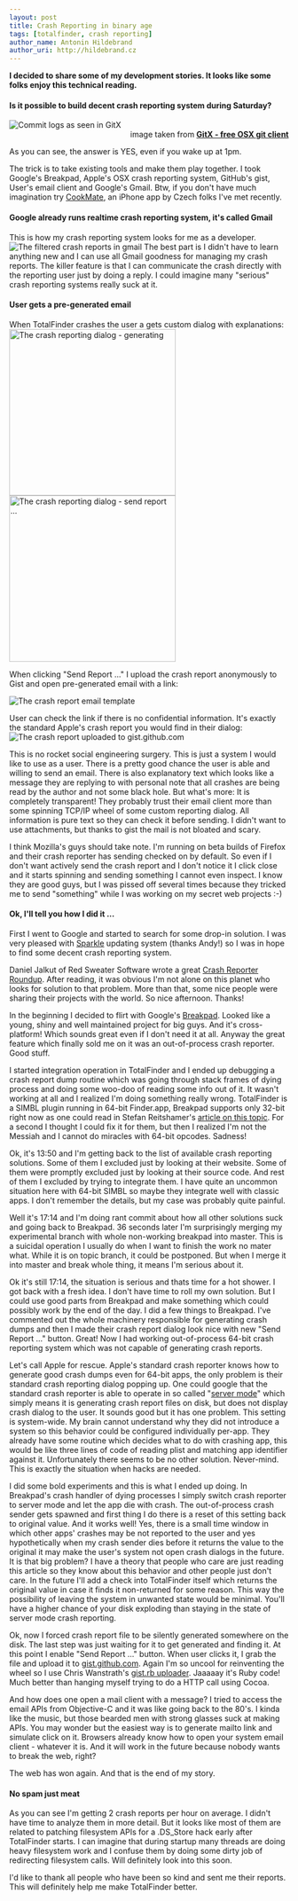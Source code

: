 ```yaml
---
layout: post
title: Crash Reporting in binary age
tags: [totalfinder, crash reporting]
author_name: Antonin Hildebrand
author_uri: http://hildebrand.cz
---
```


**I decided to share some of my development stories. It looks like some folks enjoy this technical reading.**

#### Is it possible to build decent crash reporting system during Saturday?

<img class="blog-image" src="/images/crash-development.png" title="Commit logs as seen in GitX">
<div class="small" style="text-align:right">image taken from <a href="http://gitx.frim.nl/"><b>GitX - free OSX git client</b></a></div>

As you can see, the answer is YES, even if you wake up at 1pm.

The trick is to take existing tools and make them play together. I took Google's Breakpad, Apple's OSX crash reporting system, GitHub's gist, User's email client and Google's Gmail. Btw, if you don't have much imagination try [CookMate](http://www.cookmateapp.com), an iPhone app by Czech folks I've met recently.

#### Google already runs realtime crash reporting system, it's called Gmail

This is how my crash reporting system looks for me as a developer.
<img class="blog-image" src="/images/gmail-based-crash-reporting.png" title="The filtered crash reports in gmail">
The best part is I didn't have to learn anything new and I can use all Gmail goodness for managing my crash reports. 
The killer feature is that I can communicate the crash directly with the reporting user just by doing a reply.
I could imagine many "serious" crash reporting systems really suck at it.

#### User gets a pre-generated email

When TotalFinder crashes the user a gets custom dialog with explanations:
<img class="blog-image no-shadow" style="width:300px" src="/images/crash-dialog1.png" width="310" style="float:left" title="The crash reporting dialog - generating">
<img class="blog-image no-shadow" style="width:300px" src="/images/crash-dialog2.png" width="310" style="float:left" title="The crash reporting dialog - send report ...">
<br clear="all">

When clicking "Send Report ..." I upload the crash report anonymously to Gist and open pre-generated email with a link:

<img src="/images/crash-reporting-mail.png" class="blog-image no-shadow" title="The crash report email template">

User can check the link if there is no confidential information. It's exactly the standard Apple's crash report you would find in their dialog:
<img src="/images/crash-reporting-gist.png" class="blog-image no-shadow" title="The crash report uploaded to gist.github.com">

This is no rocket social engineering surgery. This is just a system I would like to use as a user. 
There is a pretty good chance the user is able and willing to send an email.
There is also explanatory text which looks like a message they are replying to with personal note that all crashes are being read by the author and not some black hole.
But what's more: It is completely transparent! They probably trust their email client more than some spinning TCP/IP wheel of some custom reporting dialog. 
All information is pure text so they can check it before sending. I didn't want to use attachments, but thanks to gist the mail is not bloated and scary.

I think Mozilla's guys should take note. I'm running on beta builds of Firefox and their crash reporter has sending checked on by default. So even if I don't want actively send the crash report and I don't notice it I click close and it starts spinning and sending something I cannot even inspect. I know they are good guys, but I was pissed off several times because they tricked me to send "something" while I was working on my secret web projects :-)

#### Ok, I'll tell you how I did it ...

First I went to Google and started to search for some drop-in solution. I was very pleased with [Sparkle](http://sparkle.andymatuschak.org/) updating system (thanks Andy!) so I was in hope to find some decent crash reporting system.

Daniel Jalkut of Red Sweater Software wrote a great [Crash Reporter Roundup](http://www.red-sweater.com/blog/860/crash-reporter-roundup). After reading, it was obvious I'm not alone on this planet who looks for solution to that problem. More than that, some nice people were sharing their projects with the world. So nice afternoon. Thanks!

In the beginning I decided to flirt with Google's [Breakpad](http://code.google.com/p/google-breakpad). Looked like a young, shiny and well maintained project for big guys. And it's cross-platform! Which sounds great even if I don't need it at all. Anyway the great feature which finally sold me on it was an out-of-process crash reporter. Good stuff.

I started integration operation in TotalFinder and I ended up debugging a crash report dump routine which was going through stack frames of dying process and doing some woo-doo of reading some info out of it. It wasn't working at all and I realized I'm doing something really wrong. TotalFinder is a SIMBL plugin running in 64-bit Finder.app, Breakpad supports only 32-bit right now as one could read in Stefan Reitshamer's [article on this topic](http://www.reitshamer.com/?p=18). For a second I thought I could fix it for them, but then I realized I'm not the Messiah and I cannot do miracles with 64-bit opcodes. Sadness!

Ok, it's 13:50 and I'm getting back to the list of available crash reporting solutions. Some of them I excluded just by looking at their website. Some of them were promptly excluded just by looking at their source code. And rest of them I excluded by trying to integrate them. I have quite an uncommon situation here with 64-bit SIMBL so maybe they integrate well with classic apps. I don't remember the details, but my case was probably quite painful.

Well it's 17:14 and I'm doing rant commit about how all other solutions suck and going back to Breakpad. 36 seconds later I'm surprisingly merging my experimental branch with whole non-working breakpad into master. This is a suicidal operation I usually do when I want to finish the work no mater what. While it is on topic branch, it could be postponed. But when I merge it into master and break whole thing, it means I'm serious about it.

Ok it's still 17:14, the situation is serious and thats time for a hot shower. I got back with a fresh idea. I don't have time to roll my own solution. But I could use good parts from Breakpad and make something which could possibly work by the end of the day. I did a few things to Breakpad. I've commented out the whole machinery responsible for generating crash dumps and then I made their crash report dialog look nice with new "Send Report ..." button. Great! Now I had working out-of-process 64-bit crash reporting system which was not capable of generating crash reports. 

Let's call Apple for rescue. Apple's standard crash reporter knows how to generate good crash dumps even for 64-bit apps, the only problem is their standard crash reporting dialog popping up. One could google that the standard crash reporter is able to operate in so called "<a href="http://en.wikipedia.org/wiki/Crash_Reporter_(Mac_OS_X)">server mode</a>" which simply means it is generating crash report files on disk, but does not display crash dialog to the user. It sounds good but it has one problem. This setting is system-wide. My brain cannot understand why they did not introduce a system so this behavior could be configured individually per-app. They already have some routine which decides what to do with crashing app, this would be like three lines of code of reading plist and matching app identifier against it. Unfortunately there seems to be no other solution. Never-mind. This is exactly the situation when hacks are needed. 

I did some bold experiments and this is what I ended up doing. In Breakpad's crash handler of dying processes I simply switch crash reporter to server mode and let the app die with crash. The out-of-process crash sender gets spawned and first thing I do there is a reset of this setting back to original value. And it works well! Yes, there is a small time window in which other apps' crashes may be not reported to the user and yes hypothetically when my crash sender dies before it returns the value to the original it may make the user's system not open crash dialogs in the future. It is that big problem? I have a theory that people who care are just reading this article so they know about this behavior and other people just don't care. In the future I'll add a check into TotalFinder itself which returns the original value in case it finds it non-returned for some reason. This way the possibility of leaving the system in unwanted state would be minimal. You'll have a higher chance of your disk exploding than staying in the state of server mode crash reporting.

Ok, now I forced crash report file to be silently generated somewhere on the disk. The last step was just waiting for it to get generated and finding it. At this point I enable "Send Report ..." button. When user clicks it, I grab the file and upload it to [gist.github.com](http://gist.github.com). Again I'm so uncool for reinventing the wheel so I use Chris Wanstrath's [gist.rb uploader](http://github.com/defunkt/gist). Jaaaaay it's Ruby code! Much better than hanging myself trying to do a HTTP call using Cocoa.

And how does one open a mail client with a message? I tried to access the email APIs from Objective-C and it was like going back to the 80's. I kinda like the music, but those bearded men with strong glasses suck at making APIs. You may wonder but the easiest way is to generate mailto link and simulate click on it. Browsers already know how to open your system email client - whatever it is. And it will work in the future because nobody wants to break the web, right?

The web has won again. And that is the end of my story. 

#### No spam just meat

As you can see I'm getting 2 crash reports per hour on average. I didn't have time to analyze them in more detail. But it looks like most of them are related to patching filesystem APIs for a .DS_Store hack early after TotalFinder starts. I can imagine that during startup many threads are doing heavy filesystem work and I confuse them by doing some dirty job of redirecting filesystem calls. Will definitely look into this soon.

<div class="footnote">I'd like to thank all people who have been so kind and sent me their reports. This will definitely help me make TotalFinder better.</div>